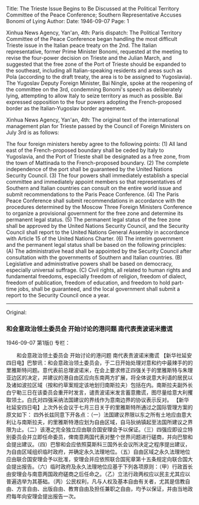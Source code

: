 Title: The Trieste Issue Begins to Be Discussed at the Political Territory Committee of the Peace Conference; Southern Representative Accuses Bonomi of Lying
Author:
Date: 1946-09-07
Page: 1

Xinhua News Agency, Yan'an, 4th: Paris dispatch: The Political Territory Committee of the Peace Conference began handling the most difficult Trieste issue in the Italian peace treaty on the 2nd. The Italian representative, former Prime Minister Bonomi, requested at the meeting to revise the four-power decision on Trieste and the Julian March, and suggested that the free zone of the Port of Trieste should be expanded to the southeast, including all Italian-speaking residents and areas such as Pola (according to the draft treaty, the area is to be assigned to Yugoslavia). The Yugoslav Deputy Foreign Minister, Bai Ningle, spoke at the reopening of the committee on the 3rd, condemning Bonomi's speech as deliberately lying, attempting to allow Italy to seize territory as much as possible. Bai expressed opposition to the four powers adopting the French-proposed border as the Italian-Yugoslav border agreement.

Xinhua News Agency, Yan'an, 4th: The original text of the international management plan for Trieste passed by the Council of Foreign Ministers on July 3rd is as follows:

The four foreign ministers hereby agree to the following points: (1) All land east of the French-proposed boundary shall be ceded by Italy to Yugoslavia, and the Port of Trieste shall be designated as a free zone, from the town of Mattinada to the French-proposed boundary. (2) The complete independence of the port shall be guaranteed by the United Nations Security Council. (3) The four powers shall immediately establish a special committee and immediately appoint members so that representatives of Southern and Italian countries can consult on the entire world issue and submit recommendations to the Paris Peace Conference. (4) The Paris Peace Conference shall submit recommendations in accordance with the procedures determined by the Moscow Three Foreign Ministers Conference to organize a provisional government for the free zone and determine its permanent legal status. (5) The permanent legal status of the free zone shall be approved by the United Nations Security Council, and the Security Council shall report to the United Nations General Assembly in accordance with Article 15 of the United Nations Charter. (6) The interim government and the permanent legal status shall be based on the following principles: (A) The administrative head shall be appointed by the Security Council after consultation with the governments of Southern and Italian countries. (B) Legislative and administrative powers shall be based on democracy, especially universal suffrage. (C) Civil rights, all related to human rights and fundamental freedoms, especially freedom of religion, freedom of dialect, freedom of publication, freedom of education, and freedom to hold part-time jobs, shall be guaranteed, and the local government shall submit a report to the Security Council once a year.



<hr /> 

Original: 


### 和会意政治领土委员会  开始讨论的港问题  南代表责波诺米撒谎

1946-09-07
第1版()
专栏：

　　和会意政治领土委员会
    开始讨论的港问题
    南代表责波诺米撒谎
    【新华社延安四日电】巴黎讯：和会意政治领土委员会，于二日开始处理对意和约中最辣手的的里雅斯特问题。意代表前总理波诺米，在会上要求修正四强关于的里雅斯特与朱理亚边区的决定，并建议的港自由区应向东南两方扩展，将全体说意大利语的居民以及诸如波拉区域（按和约草案规定该地划归南斯拉夫）包括在内。南斯拉夫副外长白宁勒三日在该委员会重开时发言，谴责波诺米发言蓄意撒谎，图尽量给意大利攫取领土。白氏对四强采纳法国建议的界线作为意南边界的协议表示反对。
    【新华社延安四日电】上次外长会议于七月三日关于的里雅斯特所通过之国际管理方案的原文如下：
    四外长兹同意下开各点：（一）法国建议界限以东之所有土地应由意大利让与南斯拉夫，的里雅斯特港应划为自由区域，自马狄纳镇起至法国所建议之界限为止。（二）该港之完全独立应由联合国安理会予以保证。（三）四强应即设立特别委员会并立即任命委员，俾南意两国代表对整个世界问题进行磋商，并向巴黎和会提出建议。（四）巴黎和会应依照莫斯科三国外长会议所决定之程序提出建议，为自由区域组织临时政府，并确定永久法理地位。（五）自由区域之永久法理地位应由联合国安理会予以批准，安理会并应依照联合国宪章第十五条规定向联合国大会提出报告。（六）临时政府及永久法理地位应基于下列各项原则：（甲）行政首长由安理会与南意两国政府磋商之后任命之。（乙）立法行政两权应以民主尤其应以普遍选举为其基础。（丙）公民权利，凡与人权及基本自由有关者，尤其是信教自由、方言自由、出版自由、教育自由及担任兼职之自由，均予以保证，并由当地政府每年向安理会提出报告一次。
